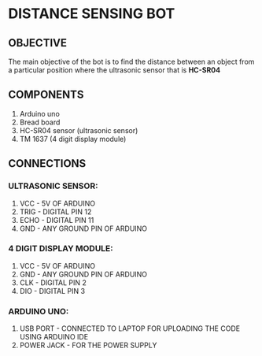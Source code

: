 # DISTANCE SENSING BOT

## OBJECTIVE
  
   The main objective of the bot is to find the distance between an object from a particular position where the ultrasonic sensor that is **HC-SR04**
   
## COMPONENTS

1. Arduino uno
2. Bread board
3. HC-SR04 sensor (ultrasonic sensor)
4. TM 1637       (4 digit display module)

## CONNECTIONS

### ULTRASONIC SENSOR:
    
   1. VCC     - 5V OF ARDUINO
   2. TRIG    - DIGITAL PIN 12
   3. ECHO    - DIGITAL PIN 11
   4. GND     - ANY GROUND PIN OF ARDUINO
   
### 4 DIGIT DISPLAY MODULE:
  
   1. VCC    - 5V OF ARDUINO
   2. GND    - ANY GROUND PIN OF ARDUINO
   3. CLK    - DIGITAL PIN 2
   4. DIO    - DIGITAL PIN 3
   
### ARDUINO UNO:
   
   1. USB PORT   - CONNECTED TO LAPTOP FOR UPLOADING THE CODE USING ARDUINO IDE
   2. POWER JACK - FOR THE POWER SUPPLY
    
